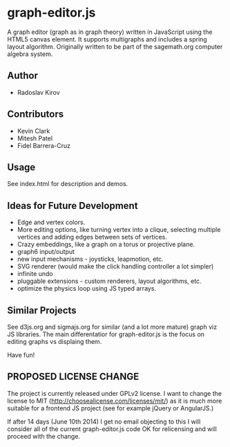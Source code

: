 graph-editor.js
===============
A graph editor (graph as in graph theory) written in JavaScript using the HTML5
canvas element. It supports multigraphs and includes a spring layout algorithm.
Originally written to be part of the sagemath.org computer algebra system.

Author
------
+ Radoslav Kirov

Contributors
------------
+ Kevin Clark
+ Mitesh Patel
+ Fidel Barrera-Cruz

Usage
-----
See index.html for description and demos.

Ideas for Future Development
----------------------------
+ Edge and vertex colors.
+ More editing options, like turning vertex into a clique, selecting multiple
  vertices and adding edges between sets of vertices.
+ Crazy embeddings, like a graph on a torus or projective plane.
+ graph6 input/output
+ new input mechanisms - joysticks, leapmotion, etc.
+ SVG renderer (would make the click handling controller a lot simpler)
+ infinite undo
+ pluggable extensions - custom renderers, layout algorithms, etc.
+ optimize the physics loop using JS typed arrays.

Similar Projects
----------------
See d3js.org and sigmajs.org for similar (and a lot more mature) graph viz JS
libraries. The main differentatior for graph-editor.js is the focus on editing
graphs vs displaing them.

Have fun!

PROPOSED LICENSE CHANGE
-----------------------
The project is currently released under GPLv2 license. I want to change the
license to MIT (http://choosealicense.com/licenses/mit/) as it is much more
suitable for a frontend JS project (see for example jQuery or AngularJS.)

If after 14 days (June 10th 2014) I get no email objecting to this I will
consider all of the current graph-editor.js code OK for relicensing and will
proceed with the change.

